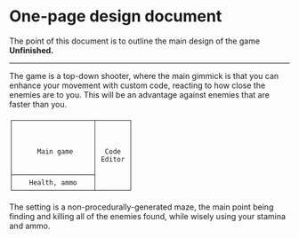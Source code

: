 # One-page design document
The point of this document is to outline the main design of the game **Unfinished.**

---


The game is a top-down shooter, where the main gimmick is that you can enhance your movement with custom code, reacting to how close the enemies are to you. This will be an advantage against enemies that are faster than you.

```
┌────────────────────┬────────┐
│                    │        │
│                    │        │
│                    │        │
│      Main game     │  Code  │
│                    │ Editor │
│                    │        │
├────────────────────┤        │
│    Health, ammo    │        │
└────────────────────┴────────┘
```

The setting is a non-procedurally-generated maze, the main point being finding and killing all of the enemies found, while wisely using your stamina and ammo.
